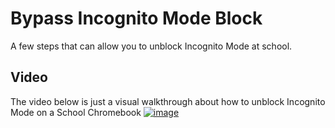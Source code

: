 # Bypass Incognito Mode Block

A few steps that can allow you to unblock Incognito Mode at school.

## Video

The video below is just a visual walkthrough about how to unblock Incognito Mode on a School Chromebook
[![image](https://user-images.githubusercontent.com/63011256/234868669-91a005d5-e26a-46ac-9d79-2c44f7407dc3.png)](redirect.html)
